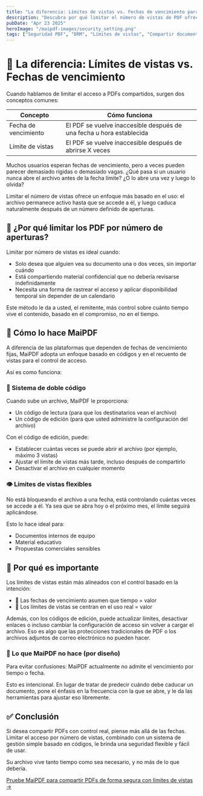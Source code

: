 ```yaml
---
title: "La diferencia: Límites de vistas vs. Fechas de vencimiento para PDFs"
description: "Descubra por qué limitar el número de vistas de PDF ofrece una alternativa más flexible a las fechas de vencimiento fijas y cómo MaiPDF implementa este enfoque basado en el uso para la seguridad de documentos."
pubDate: "Apr 23 2025"
heroImage: "/maipdf-images/security_setting.png"
tags: ["Seguridad PDF", "DRM", "Límites de vistas", "Compartir documentos"]
---
```


# 🔄 La diferencia: Límites de vistas vs. Fechas de vencimiento

Cuando hablamos de limitar el acceso a PDFs compartidos, surgen dos conceptos comunes:

| Concepto | Cómo funciona |
|---------|-------------|
| Fecha de vencimiento | El PDF se vuelve inaccesible después de una fecha u hora establecida |
| Límite de vistas | El PDF se vuelve inaccesible después de abrirse X veces |

Muchos usuarios esperan fechas de vencimiento, pero a veces pueden parecer demasiado rígidas o demasiado vagas. ¿Qué pasa si un usuario nunca abre el archivo antes de la fecha límite? ¿O lo abre una vez y luego lo olvida?

Limitar el número de vistas ofrece un enfoque más basado en el uso: el archivo permanece activo hasta que se accede a él, y luego caduca naturalmente después de un número definido de aperturas.

## 🎯 ¿Por qué limitar los PDF por número de aperturas?

Limitar por número de vistas es ideal cuando:

- Solo desea que alguien vea su documento una o dos veces, sin importar cuándo
- Está compartiendo material confidencial que no debería revisarse indefinidamente
- Necesita una forma de rastrear el acceso y aplicar disponibilidad temporal sin depender de un calendario

Este método le da a usted, el remitente, más control sobre cuánto tiempo vive el contenido, basado en el compromiso, no en el tiempo.

## 🧩 Cómo lo hace MaiPDF

A diferencia de las plataformas que dependen de fechas de vencimiento fijas, MaiPDF adopta un enfoque basado en códigos y en el recuento de vistas para el control de acceso.

Así es como funciona:

### 🔑 Sistema de doble código

Cuando sube un archivo, MaiPDF le proporciona:

- Un código de lectura (para que los destinatarios vean el archivo)
- Un código de edición (para que usted administre la configuración del archivo)

Con el código de edición, puede:

- Establecer cuántas veces se puede abrir el archivo (por ejemplo, máximo 3 vistas)
- Ajustar el límite de vistas más tarde, incluso después de compartirlo
- Desactivar el archivo en cualquier momento

### 👁 Límites de vistas flexibles

No está bloqueando el archivo a una fecha, está controlando cuántas veces se accede a él.
Ya sea que se abra hoy o el próximo mes, el límite seguirá aplicándose.

Esto lo hace ideal para:

- Documentos internos de equipo
- Material educativo
- Propuestas comerciales sensibles

## 🧠 Por qué es importante

Los límites de vistas están más alineados con el control basado en la intención:

- 📅 Las fechas de vencimiento asumen que tiempo = valor
- 👀 Los límites de vistas se centran en el uso real = valor

Además, con los códigos de edición, puede actualizar límites, desactivar enlaces o incluso cambiar la configuración de acceso sin volver a cargar el archivo. Eso es algo que las protecciones tradicionales de PDF o los archivos adjuntos de correo electrónico no pueden hacer.

### 🚫 Lo que MaiPDF no hace (por diseño)

Para evitar confusiones: MaiPDF actualmente no admite el vencimiento por tiempo o fecha.

Esto es intencional. En lugar de tratar de predecir cuándo debe caducar un documento, pone el énfasis en la frecuencia con la que se abre, y le da las herramientas para ajustar eso libremente.

## ✅ Conclusión

Si desea compartir PDFs con control real, piense más allá de las fechas. Limitar el acceso por número de vistas, combinado con un sistema de gestión simple basado en códigos, le brinda una seguridad flexible y fácil de usar.

Su archivo vive tanto tiempo como sea necesario, y no más de lo que debería.

[Pruebe MaiPDF para compartir PDFs de forma segura con límites de vistas →](https://maipdf.com)